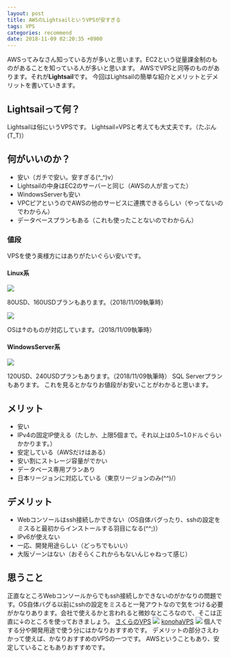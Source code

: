 ```yaml
---
layout: post
title: AWSのLightsailというVPSが安すぎる
tags: VPS
categories: recommend
date: 2018-11-09 02:20:35 +0900
---
```


AWSってみなさん知っている方が多いと思います。EC2という従量課金制のものがあることを知っている人が多いと思います。 AWSでVPSと同等のものがあります。それが**Lightsail**です。 今回はLightsailの簡単な紹介とメリットとデメリットを書いていきます。

Lightsailって何？
-------------

Lightsailは俗にいうVPSです。 Lightsail=VPSと考えても大丈夫です。（たぶん(T_T)）

何がいいのか？
-------

*   安い（ガチで安い。安すぎる(^_^)v）
*   Lightsailの中身はEC2のサーバーと同じ（AWSの人が言ってた）
*   WindowsServerも安い
*   VPCピアというのでAWSの他のサービスに連携できるらしい（やってないのでわからん）
*   データベースプランもある（これも使ったことないのでわからん）

### 値段

VPSを使う奥様方にはありがたいぐらい安いです。

#### Linux系

![](../../../../images/vps/lightsail/linux.png)

80USD、160USDプランもあります。（2018/11/09執筆時）

![](../../../../images/vps/lightsail/windowsserver.png)

OSは↑のものが対応しています。（2018/11/09執筆時）

#### WindowsServer系

![](../../../../images/vps/lightsail/linux-os.png)

120USD、240USDプランもあります。（2018/11/09執筆時） SQL Serverプランもあります。 これを見るとかなりお値段がお安いことがわかると思います。

メリット
----

*   安い
*   IPv4の固定IP使える（たしか、上限5個まで。それ以上は0.5~1.0ドルぐらいかかります。）
*   安定している（AWSだけはある）
*   安い割にストレージ容量がでかい
*   データベース専用プランあり
*   日本リージョンに対応している（東京リージョンのみ(^^)/）

デメリット
-----

*   Webコンソールはssh接続しかできない（OS自体バグったり、sshの設定をミスると最初からインストールする羽目になる(^^;)）
*   IPv6が使えない
*   一応、開発用途らしい（どっちでもいい）
*   大阪ゾーンはない（おそらくこれからもないんじゃねって感じ）

思うこと
----

正直なところWebコンソールからでもssh接続しかできないのがかなりの問題です。OS自体バグる以前にsshの設定をミスると一発アウトなので気をつける必要がかなりあります。会社で使えるかと言われると微妙なところなので、そこは正直に↓のところを使っておきましょう。 [さくらのVPS](https://px.a8.net/svt/ejp?a8mat=2ZTT9B+67V08I+D8Y+BWVTE) ![](https://www12.a8.net/0.gif?a8mat=2ZTT9B+67V08I+D8Y+BWVTE) [konohaVPS](https://px.a8.net/svt/ejp?a8mat=2ZTT9B+6J68QA+50+4YR6O2) ![](https://www12.a8.net/0.gif?a8mat=2ZTT9B+6J68QA+50+4YR6O2) 個人でする分や開発用途で使う分にはかなりおすすめです。 デメリットの部分さえわかって使えば、かなりおすすめのVPSの一つです。 AWSということもあり、安定していることもありおすすめです。